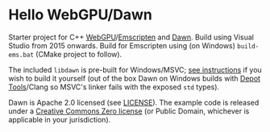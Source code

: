 # Hello WebGPU/Dawn

Starter project for C++ [WebGPU](//gpuweb.github.io/gpuweb/)/[Emscripten](//emscripten.org) and [Dawn](//dawn.googlesource.com/dawn). Build using Visual Studio from 2015 onwards. Build for Emscripten using (on Windows) `build-ems.bat` (CMake project to follow).

The included `libdawn` is pre-built for Windows/MSVC; [see instructions](lib/README.md) if you wish to build it yourself (out of the box Dawn on Windows builds with [Depot Tools](https://commondatastorage.googleapis.com/chrome-infra-docs/flat/depot_tools/docs/html/depot_tools.html)/Clang so MSVC's linker fails with the exposed `std` types).

Dawn is Apache 2.0 licensed (see [LICENSE](lib/dawn/LICENSE)). The example code is released under a [Creative Commons Zero license](//creativecommons.org/publicdomain/zero/1.0/) (or Public Domain, whichever is applicable in your jurisdiction).
